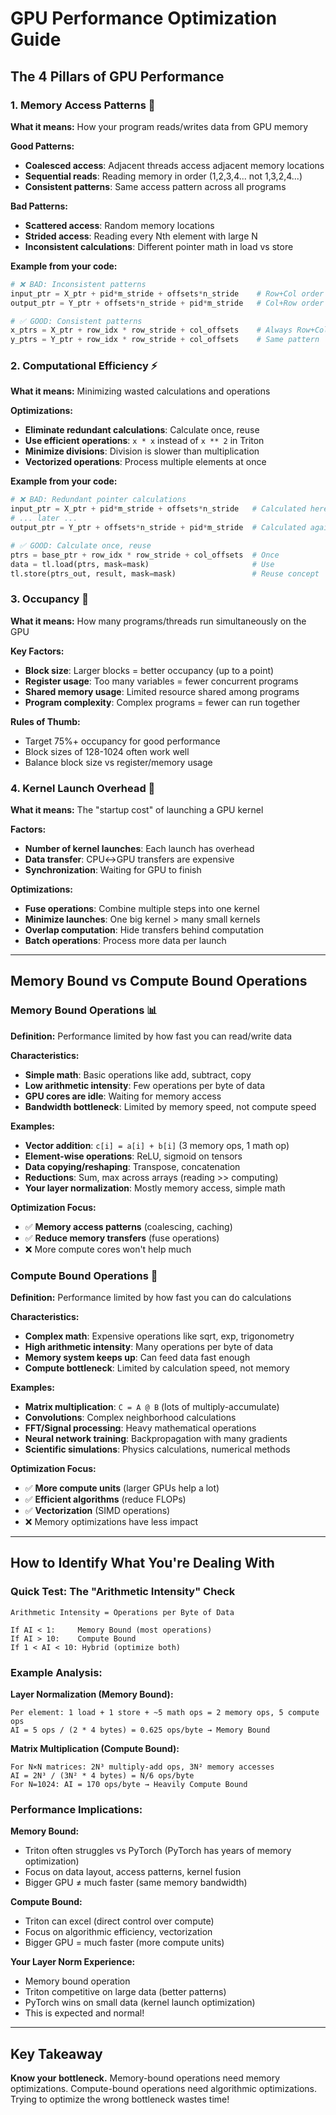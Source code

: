 # GPU Performance Optimization Guide

## The 4 Pillars of GPU Performance

### 1. **Memory Access Patterns** 🎯
**What it means:** How your program reads/writes data from GPU memory

**Good Patterns:**
- **Coalesced access**: Adjacent threads access adjacent memory locations
- **Sequential reads**: Reading memory in order (1,2,3,4... not 1,3,2,4...)
- **Consistent patterns**: Same access pattern across all programs

**Bad Patterns:**
- **Scattered access**: Random memory locations
- **Strided access**: Reading every Nth element with large N
- **Inconsistent calculations**: Different pointer math in load vs store

**Example from your code:**
```python
# ❌ BAD: Inconsistent patterns
input_ptr = X_ptr + pid*m_stride + offsets*n_stride    # Row+Col order
output_ptr = Y_ptr + offsets*n_stride + pid*m_stride   # Col+Row order

# ✅ GOOD: Consistent patterns  
x_ptrs = X_ptr + row_idx * row_stride + col_offsets    # Always Row+Col
y_ptrs = Y_ptr + row_idx * row_stride + col_offsets    # Same pattern
```

### 2. **Computational Efficiency** ⚡
**What it means:** Minimizing wasted calculations and operations

**Optimizations:**
- **Eliminate redundant calculations**: Calculate once, reuse
- **Use efficient operations**: `x * x` instead of `x ** 2` in Triton
- **Minimize divisions**: Division is slower than multiplication
- **Vectorized operations**: Process multiple elements at once

**Example from your code:**
```python
# ❌ BAD: Redundant pointer calculations
input_ptr = X_ptr + pid*m_stride + offsets*n_stride   # Calculated here
# ... later ...
output_ptr = Y_ptr + offsets*n_stride + pid*m_stride  # Calculated again!

# ✅ GOOD: Calculate once, reuse
ptrs = base_ptr + row_idx * row_stride + col_offsets  # Once
data = tl.load(ptrs, mask=mask)                       # Use
tl.store(ptrs_out, result, mask=mask)                 # Reuse concept
```

### 3. **Occupancy** 👥
**What it means:** How many programs/threads run simultaneously on the GPU

**Key Factors:**
- **Block size**: Larger blocks = better occupancy (up to a point)
- **Register usage**: Too many variables = fewer concurrent programs
- **Shared memory usage**: Limited resource shared among programs
- **Program complexity**: Complex programs = fewer can run together

**Rules of Thumb:**
- Target 75%+ occupancy for good performance
- Block sizes of 128-1024 often work well
- Balance block size vs register/memory usage

### 4. **Kernel Launch Overhead** 🚀
**What it means:** The "startup cost" of launching a GPU kernel

**Factors:**
- **Number of kernel launches**: Each launch has overhead
- **Data transfer**: CPU↔GPU transfers are expensive
- **Synchronization**: Waiting for GPU to finish

**Optimizations:**
- **Fuse operations**: Combine multiple steps into one kernel
- **Minimize launches**: One big kernel > many small kernels
- **Overlap computation**: Hide transfers behind computation
- **Batch operations**: Process more data per launch

---

## Memory Bound vs Compute Bound Operations

### **Memory Bound Operations** 📊
**Definition:** Performance limited by how fast you can read/write data

**Characteristics:**
- **Simple math**: Basic operations like add, subtract, copy
- **Low arithmetic intensity**: Few operations per byte of data
- **GPU cores are idle**: Waiting for memory access
- **Bandwidth bottleneck**: Limited by memory speed, not compute speed

**Examples:**
- **Vector addition**: `c[i] = a[i] + b[i]` (3 memory ops, 1 math op)
- **Element-wise operations**: ReLU, sigmoid on tensors
- **Data copying/reshaping**: Transpose, concatenation  
- **Reductions**: Sum, max across arrays (reading >> computing)
- **Your layer normalization**: Mostly memory access, simple math

**Optimization Focus:**
- ✅ **Memory access patterns** (coalescing, caching)
- ✅ **Reduce memory transfers** (fuse operations)
- ❌ More compute cores won't help much

### **Compute Bound Operations** 🧮  
**Definition:** Performance limited by how fast you can do calculations

**Characteristics:**
- **Complex math**: Expensive operations like sqrt, exp, trigonometry
- **High arithmetic intensity**: Many operations per byte of data
- **Memory system keeps up**: Can feed data fast enough
- **Compute bottleneck**: Limited by calculation speed, not memory

**Examples:**
- **Matrix multiplication**: `C = A @ B` (lots of multiply-accumulate)
- **Convolutions**: Complex neighborhood calculations
- **FFT/Signal processing**: Heavy mathematical operations
- **Neural network training**: Backpropagation with many gradients
- **Scientific simulations**: Physics calculations, numerical methods

**Optimization Focus:**
- ✅ **More compute units** (larger GPUs help a lot)  
- ✅ **Efficient algorithms** (reduce FLOPs)
- ✅ **Vectorization** (SIMD operations)
- ❌ Memory optimizations have less impact

---

## How to Identify What You're Dealing With

### **Quick Test: The "Arithmetic Intensity" Check**
```
Arithmetic Intensity = Operations per Byte of Data

If AI < 1:     Memory Bound (most operations)
If AI > 10:    Compute Bound  
If 1 < AI < 10: Hybrid (optimize both)
```

### **Example Analysis:**

**Layer Normalization (Memory Bound):**
```
Per element: 1 load + 1 store + ~5 math ops = 2 memory ops, 5 compute ops
AI = 5 ops / (2 * 4 bytes) = 0.625 ops/byte → Memory Bound
```

**Matrix Multiplication (Compute Bound):**
```  
For N×N matrices: 2N³ multiply-add ops, 3N² memory accesses
AI = 2N³ / (3N² * 4 bytes) = N/6 ops/byte
For N=1024: AI = 170 ops/byte → Heavily Compute Bound
```

### **Performance Implications:**

**Memory Bound:**
- Triton often struggles vs PyTorch (PyTorch has years of memory optimization)
- Focus on data layout, access patterns, kernel fusion
- Bigger GPU ≠ much faster (same memory bandwidth)

**Compute Bound:**  
- Triton can excel (direct control over compute)
- Focus on algorithmic efficiency, vectorization
- Bigger GPU = much faster (more compute units)

**Your Layer Norm Experience:**
- Memory bound operation
- Triton competitive on large data (better patterns)
- PyTorch wins on small data (kernel launch optimization)
- This is expected and normal!

---

## Key Takeaway
**Know your bottleneck.** Memory-bound operations need memory optimizations. Compute-bound operations need algorithmic optimizations. Trying to optimize the wrong bottleneck wastes time!
